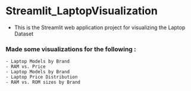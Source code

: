 # Streamlit_LaptopVisualization

- This is the Streamlit web application project for visualizing the Laptop Dataset 
### Made some visualizations for the following : 
    - Laptop Models by Brand
    - RAM vs. Price
    - Laptop Models by Brand
    - Laptop Price Distribution
    - RAM vs. ROM sizes by Brand
